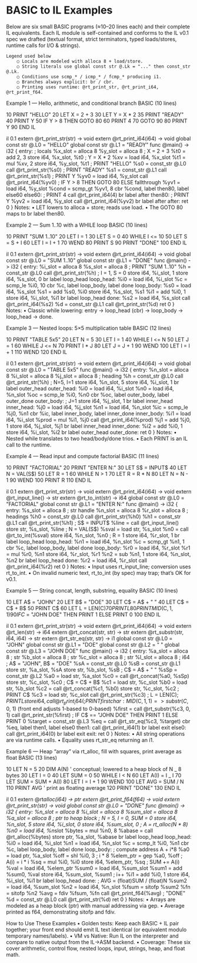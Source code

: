 # BASIC to IL Examples

Below are six small BASIC programs (≈10–20 lines each) and their complete IL equivalents.
Each IL module is self-contained and conforms to the IL v0.1 spec we drafted (textual
format, strict terminators, typed loads/stores, runtime calls for I/O & strings).

```
Legend used below
	○ Locals are modeled with alloca 8 + load/store.
	○ String literals use global const str @.Lk = "..." then const_str @.Lk.
	○ Conditions use scmp_* / icmp_* / fcmp_* producing i1.
	○ Branches always explicit: br / cbr.
	○ Printing uses runtime: @rt_print_str, @rt_print_i64, @rt_print_f64.
```

Example 1 — Hello, arithmetic, and conditional branch
BASIC (10 lines)

10 PRINT "HELLO"
20 LET X = 2 + 3
30 LET Y = X \* 2
35 PRINT "READY"
40 PRINT Y
50 IF Y > 8 THEN GOTO 80
60 PRINT 4
70 GOTO 90
80 PRINT Y
90 END
IL

il 0.1
extern @rt_print_str(str) -> void
extern @rt_print_i64(i64) -> void
global const str @.L0 = "HELLO"
global const str @.L1 = "READY"
func @main() -> i32 {
entry:
; locals
%x_slot = alloca 8
%y_slot = alloca 8
; X = 2 + 3
%t0 = add 2, 3
store i64, %x_slot, %t0
; Y = X \* 2
%xv = load i64, %x_slot
%t1 = mul %xv, 2
store i64, %y_slot, %t1
; PRINT "HELLO"
%s0 = const_str @.L0
call @rt_print_str(%s0)
; PRINT "READY"
%s1 = const_str @.L1
call @rt_print_str(%s1)
; PRINT Y
%yv0 = load i64, %y_slot
call @rt_print_i64(%yv0)
; IF Y > 8 THEN GOTO 80 ELSE fallthrough
%yv1 = load i64, %y_slot
%cond = scmp_gt %yv1, 8
cbr %cond, label then80, label else60
else60:
; PRINT 4
call @rt_print_i64(4)
br label after
then80:
; PRINT Y
%yv2 = load i64, %y_slot
call @rt_print_i64(%yv2)
br label after
after:
ret 0
}
Notes:
• LET lowers to alloca + store; reads use load.
• The GOTO 80 maps to br label then80.

Example 2 — Sum 1..10 with a WHILE loop
BASIC (10 lines)

10 PRINT "SUM 1..10"
20 LET I = 1
30 LET S = 0
40 WHILE I \<= 10
50 LET S = S + I
60 LET I = I + 1
70 WEND
80 PRINT S
90 PRINT "DONE"
100 END
IL

il 0.1
extern @rt_print_str(str) -> void
extern @rt_print_i64(i64) -> void
global const str @.L0 = "SUM 1..10"
global const str @.L1 = "DONE"
func @main() -> i32 {
entry:
%i_slot = alloca 8
%s_slot = alloca 8
; PRINT "SUM 1..10"
%h = const_str @.L0
call @rt_print_str(%h)
; I = 1, S = 0
store i64, %i_slot, 1
store i64, %s_slot, 0
br label loop_head
loop_head:
%i0 = load i64, %i_slot
%c = scmp_le %i0, 10
cbr %c, label loop_body, label done
loop_body:
%s0 = load i64, %s_slot
%s1 = add %s0, %i0
store i64, %s_slot, %s1
%i1 = add %i0, 1
store i64, %i_slot, %i1
br label loop_head
done:
%s2 = load i64, %s_slot
call @rt_print_i64(%s2)
%d = const_str @.L1
call @rt_print_str(%d)
ret 0
}
Notes:
• Classic while lowering: entry → loop_head (cbr) → loop_body → loop_head → done.

Example 3 — Nested loops: 5×5 multiplication table
BASIC (12 lines)

10 PRINT "TABLE 5x5"
20 LET N = 5
30 LET I = 1
40 WHILE I \<= N
50 LET J = 1
60 WHILE J \<= N
70 PRINT I \* J
80 LET J = J + 1
90 WEND
100 LET I = I + 1
110 WEND
120 END
IL

il 0.1
extern @rt_print_str(str) -> void
extern @rt_print_i64(i64) -> void
global const str @.L0 = "TABLE 5x5"
func @main() -> i32 {
entry:
%n_slot = alloca 8
%i_slot = alloca 8
%j_slot = alloca 8
; heading
%h = const_str @.L0
call @rt_print_str(%h)
; N=5, I=1
store i64, %n_slot, 5
store i64, %i_slot, 1
br label outer_head
outer_head:
%i0 = load i64, %i_slot
%n0 = load i64, %n_slot
%oc = scmp_le %i0, %n0
cbr %oc, label outer_body, label outer_done
outer_body:
; J=1
store i64, %j_slot, 1
br label inner_head
inner_head:
%j0 = load i64, %j_slot
%n1 = load i64, %n_slot
%ic = scmp_le %j0, %n1
cbr %ic, label inner_body, label inner_done
inner_body:
%i1 = load i64, %i_slot
%prod = mul %i1, %j0
call @rt_print_i64(%prod)
%j1 = add %j0, 1
store i64, %j_slot, %j1
br label inner_head
inner_done:
%i2 = add %i0, 1
store i64, %i_slot, %i2
br label outer_head
outer_done:
ret 0
}
Notes:
• Nested while translates to two head/body/done trios.
• Each PRINT is an IL call to the runtime.

Example 4 — Read input and compute factorial
BASIC (11 lines)

10 PRINT "FACTORIAL"
20 PRINT "ENTER N:"
30 LET S$ = INPUT$
40 LET N = VAL(S$)
50 LET R = 1
60 WHILE N > 1
70 LET R = R \* N
80 LET N = N - 1
90 WEND
100 PRINT R
110 END
IL

il 0.1
extern @rt_print_str(str) -> void
extern @rt_print_i64(i64) -> void
extern @rt_input_line() -> str
extern @rt_to_int(str) -> i64
global const str @.L0 = "FACTORIAL"
global const str @.L1 = "ENTER N:"
func @main() -> i32 {
entry:
%s_slot = alloca 8 ; str handle
%n_slot = alloca 8
%r_slot = alloca 8
; headings
%h0 = const_str @.L0
call @rt_print_str(%h0)
%h1 = const_str @.L1
call @rt_print_str(%h1)
; S$ = INPUT$
%line = call @rt_input_line()
store str, %s_slot, %line
; N = VAL(S$)
%sval = load str, %s_slot
%n0 = call @rt_to_int(%sval)
store i64, %n_slot, %n0
; R = 1
store i64, %r_slot, 1
br label loop_head
loop_head:
%n1 = load i64, %n_slot
%c = scmp_gt %n1, 1
cbr %c, label loop_body, label done
loop_body:
%r0 = load i64, %r_slot
%r1 = mul %r0, %n1
store i64, %r_slot, %r1
%n2 = sub %n1, 1
store i64, %n_slot, %n2
br label loop_head
done:
%r2 = load i64, %r_slot
call @rt_print_i64(%r2)
ret 0
}
Notes:
• Input uses rt_input_line; conversion uses rt_to_int.
• On invalid numeric text, rt_to_int (by spec) may trap; that’s OK for v0.1.

Example 5 — String concat, length, substring, equality
BASIC (10 lines)

10 LET A$ = "JOHN"
20 LET B$ = "DOE"
30 LET C$ = A$ + " "
40 LET C$ = C$ + B$
50 PRINT C$
60 LET L = LEN(C$)
70 PRINT L
80 PRINT MID$(C$, 1, 1)
90 IF C$ = "JOHN DOE" THEN PRINT 1 ELSE PRINT 0
100 END
IL

il 0.1
extern @rt_print_str(str) -> void
extern @rt_print_i64(i64) -> void
extern @rt_len(str) -> i64
extern @rt_concat(str, str) -> str
extern @rt_substr(str, i64, i64) -> str
extern @rt_str_eq(str, str) -> i1
global const str @.L0 = "JOHN"
global const str @.L1 = "DOE"
global const str @.L2 = " "
global const str @.L3 = "JOHN DOE"
func @main() -> i32 {
entry:
%a_slot = alloca 8 ; str
%b_slot = alloca 8 ; str
%c_slot = alloca 8 ; str
%l_slot = alloca 8 ; i64
; A$ = "JOHN", B$ = "DOE"
%sA = const_str @.L0
%sB = const_str @.L1
store str, %a_slot, %sA
store str, %b_slot, %sB
; C$ = A$ + " "
%sSp = const_str @.L2
%a0 = load str, %a_slot
%c0 = call @rt_concat(%a0, %sSp)
store str, %c_slot, %c0
; C$ = C$ + B$
%c1 = load str, %c_slot
%b0 = load str, %b_slot
%c2 = call @rt_concat(%c1, %b0)
store str, %c_slot, %c2
; PRINT C$
%c3 = load str, %c_slot
call @rt_print_str(%c3)
; L = LEN(C$) ; PRINT L
%len = call @rt_len(%c3)
store i64, %l_slot, %len
call @rt_print_i64(%len)
; PRINT first char: MID$(C$,1,1) => substr(C$, 0, 1) (front end adjusts 1-based to 0-based)
%first = call @rt_substr(%c3, 0, 1)
call @rt_print_str(%first)
; IF C$ == "JOHN DOE" THEN PRINT 1 ELSE PRINT 0
%target = const_str @.L3
%eq = call @rt_str_eq(%c3, %target)
cbr %eq, label then1, label else0
then1:
call @rt_print_i64(1)
br label exit
else0:
call @rt_print_i64(0)
br label exit
exit:
ret 0
}
Notes:
• All string operations are via runtime calls.
• Equality uses rt_str_eq returning an i1.

Example 6 — Heap “array” via rt_alloc, fill with squares, print average as float
BASIC (13 lines)

10 LET N = 5
20 DIM A(N) ' conceptual; lowered to a heap block of N _ 8 bytes
30 LET I = 0
40 LET SUM = 0
50 WHILE I < N
60 LET A(I) = I _ I
70 LET SUM = SUM + A(I)
80 LET I = I + 1
90 WEND
100 LET AVG = SUM / N
110 PRINT AVG ' print as floating average
120 PRINT "DONE"
130 END
IL

il 0.1
extern @rt*alloc(i64) -> ptr
extern @rt_print_f64(f64) -> void
extern @rt_print_str(str) -> void
global const str @.L0 = "DONE"
func @main() -> i32 {
entry:
%n_slot = alloca 8
%i_slot = alloca 8
%sum_slot = alloca 8
%a_slot = alloca 8 ; ptr to heap block
; N = 5, I = 0, SUM = 0
store i64, %n_slot, 5
store i64, %i_slot, 0
store i64, %sum_slot, 0
; A = rt_alloc(N * 8)
%n0 = load i64, %n*slot
%bytes = mul %n0, 8
%abase = call @rt_alloc(%bytes)
store ptr, %a_slot, %abase
br label loop_head
loop_head:
%i0 = load i64, %i_slot
%n1 = load i64, %n_slot
%c = scmp_lt %i0, %n1
cbr %c, label loop_body, label done
loop_body:
; compute address A + i\*8
%a0 = load ptr, %a_slot
%off = shl %i0, 3 ; i * 8
%elem_ptr = gep %a0, %off
; A(i) = i \* i
%sq = mul %i0, %i0
store i64, %elem_ptr, %sq
; SUM += A(i)
%val = load i64, %elem_ptr
%sum0 = load i64, %sum_slot
%sum1 = add %sum0, %val
store i64, %sum_slot, %sum1
; i++
%i1 = add %i0, 1
store i64, %i_slot, %i1
br label loop_head
done:
; AVG = (float)SUM / (float)N
%sum2 = load i64, %sum_slot
%n2 = load i64, %n_slot
%fsum = sitofp %sum2
%fn = sitofp %n2
%avg = fdiv %fsum, %fn
call @rt_print_f64(%avg)
; "DONE"
%d = const_str @.L0
call @rt_print_str(%d)
ret 0
}
Notes:
• Arrays are modeled as a heap block (ptr) with manual addressing via gep.
• Average printed as f64, demonstrating sitofp and fdiv.

How to Use These Examples
• Golden tests: Keep each BASIC + IL pair together; your front end should emit IL text identical (or equivalent modulo temporary names/labels).
• VM vs Native: Run IL on the interpreter and compare to native output from the IL→ASM backend.
• Coverage: These six cover arithmetic, control flow, nested loops, input, strings, heap, and float math.
